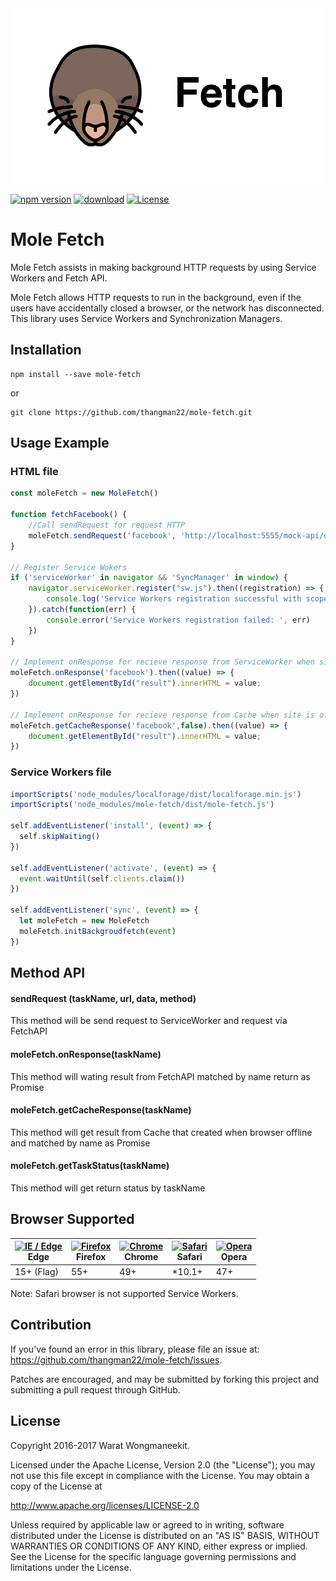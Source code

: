 
<img src="logo.png" alt="logo"/>

[![npm version](https://badge.fury.io/js/mole-fetch.svg)](https://badge.fury.io/js/mole-fetch)
[![download](http://img.shields.io/npm/dm/mole-fetch.svg)](https://www.npmjs.com/package/mole-fetch)
[![License](https://img.shields.io/badge/License-Apache%202.0-green.svg)](https://opensource.org/licenses/Apache-2.0)

# Mole Fetch

Mole Fetch assists in making background HTTP requests by using Service Workers and Fetch API.

Mole Fetch allows HTTP requests to run in the background, even if the users have accidentally closed a browser, or the network has disconnected. This library uses Service Workers and Synchronization Managers.

## Installation

```
npm install --save mole-fetch
```
or
```
git clone https://github.com/thangman22/mole-fetch.git
```

## Usage Example

### HTML file
```javascript
const moleFetch = new MoleFetch()

function fetchFacebook() {
    //Call sendRequest for request HTTP
    moleFetch.sendRequest('facebook', 'http://localhost:5555/mock-api/online', false, 'GET')
}

// Register Service Wokers
if ('serviceWorker' in navigator && 'SyncManager' in window) {
    navigator.serviceWorker.register("sw.js").then((registration) => {
        console.log('Service Workers registration successful with scope: ', registration.scope)
    }).catch(function(err) {
        console.error('Service Workers registration failed: ', err)
    })
}

// Implement onResponse for recieve response from ServiceWorker when site is online
moleFetch.onResponse('facebook').then((value) => {
    document.getElementById("result").innerHTML = value;
})

// Implement onResponse for recieve response from Cache when site is offline
moleFetch.getCacheResponse('facebook',false).then((value) => {
    document.getElementById("result").innerHTML = value;
})
```

### Service Workers file
```javascript
importScripts('node_modules/localforage/dist/localforage.min.js')
importScripts('node_modules/mole-fetch/dist/mole-fetch.js')

self.addEventListener('install', (event) => {
  self.skipWaiting()
})

self.addEventListener('activate', (event) => {
  event.waitUntil(self.clients.claim())
})

self.addEventListener('sync', (event) => {
  let moleFetch = new MoleFetch
  moleFetch.initBackgroudfetch(event)
})

```
## Method API

#### sendRequest (taskName, url, data, method)

This method will be send request to ServiceWorker and request via FetchAPI

#### moleFetch.onResponse(taskName)

This method will wating result from FetchAPI matched by name return as Promise

#### moleFetch.getCacheResponse(taskName)

This method will get result from Cache that created when browser offline and matched by name as Promise

#### moleFetch.getTaskStatus(taskName)

This method will get return status by taskName

## Browser Supported

| [<img src="https://cdn.rawgit.com/alrra/browser-logos/f50d4cc8/src/edge/edge.png" alt="IE / Edge" width="64px" height="64px" />](http://godban.github.io/browsers-support-badges/)</br>Edge | [<img src="https://cdn.rawgit.com/alrra/browser-logos/f50d4cc8/src/firefox/firefox.png" alt="Firefox" width="64px" height="64px" />](http://godban.github.io/browsers-support-badges/)</br>Firefox | [<img src="https://cdn.rawgit.com/alrra/browser-logos/f50d4cc8/src/chrome/chrome.png" alt="Chrome" width="64px" height="64px" />](http://godban.github.io/browsers-support-badges/)</br>Chrome | [<img src="https://cdn.rawgit.com/alrra/browser-logos/f50d4cc8/src/safari/safari.png" alt="Safari" width="64px" height="64px" />](http://godban.github.io/browsers-support-badges/)</br>Safari | [<img src="https://cdn.rawgit.com/alrra/browser-logos/f50d4cc8/src/opera/opera.png" alt="Opera" width="64px" height="64px" />](http://godban.github.io/browsers-support-badges/)</br>Opera | 
| --------- | --------- | --------- | --------- | ---------
| 15+ (Flag) | 55+ | 49+ | *10.1+ | 47+

Note: Safari browser is not supported Service Workers. 

## Contribution

If you’ve found an error in this library, please file an issue at: https://github.com/thangman22/mole-fetch/issues.

Patches are encouraged, and may be submitted by forking this project and submitting a pull request through GitHub.

## License

Copyright 2016-2017 Warat Wongmaneekit.

Licensed under the Apache License, Version 2.0 (the "License"); you may not use this file except in compliance with the License. You may obtain a copy of the License at

http://www.apache.org/licenses/LICENSE-2.0

Unless required by applicable law or agreed to in writing, software distributed under the License is distributed on an "AS IS" BASIS, WITHOUT WARRANTIES OR CONDITIONS OF ANY KIND, either express or implied. See the License for the specific language governing permissions and limitations under the License.

